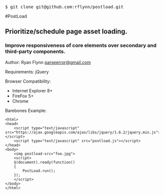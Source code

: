 
<pre>$ git clone git@github.com:rflynn/postload.git</pre>

#PostLoad
## Prioritize/schedule page asset loading.
### Improve responsiveness of core elements over secondary and third-party components.

Author: Ryan Flynn <parseerror@gmail.com>

Requirements: jQuery

Browser Compatibility:

* Internet Explorer 8+
* FireFox 5+
* Chrome

Barebones Example:

```
<html>
<head>
	<script type="text/javascript" src="https://ajax.googleapis.com/ajax/libs/jquery/1.6.2/jquery.min.js"></script>
	<script type="text/javascript" src="postload.js"></script>
</head>
<body>
	<img postload-src="foo.jpg">
	<script>
	$(document).ready(function()
	{
		PostLoad.run();
	});
	</script>
</body>
</html>
```

